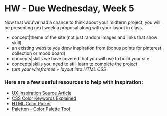 # HW - Due Wednesday, Week 5

Now that wou've had a chance to think about your midterm project, you will be presenting next week a proposal along with your layout in class.

- concept|theme of the site (not just random images and links that show skill)
- an existing website you drew inspiration from (bonus points for pinterest collection or mood board)
- concepts|skills we have covered that you will use to build your site
- concepts|skills you need to still learn to complete the project
- _turn your wireframes + layout into HTML CSS_

### Here are a few useful resources to help with inspiration:

- [UX Inspiration Source Article](http://mediatemple.net/blog/tips/top-seven-sites-for-ux-inspiration/?utm_source=weekly_newsletter&utm_medium=email&utm_content=kylie_img&utm_campaign=02092016_newsletter&j=50758766&e=katieadee@gmail.com&l=32460871_HTML&u=372480720&mid=10825691&jb=49)
- [CSS Color Keywords Explained](http://www.w3schools.com/cssref/css_colors.asp)
- [HTML Color Picker](http://www.w3schools.com/colors/colors_picker.asp)
- [Paletton - Color Palette Tool](http://paletton.com)

